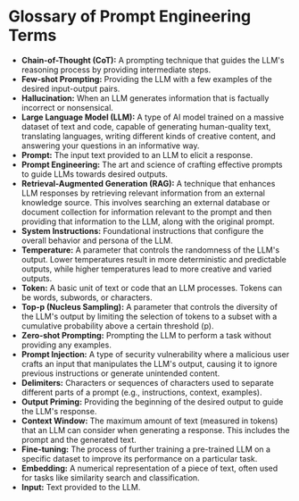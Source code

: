 # Glossary of Prompt Engineering Terms

*   **Chain-of-Thought (CoT):** A prompting technique that guides the LLM's reasoning process by providing intermediate steps.
*   **Few-shot Prompting:** Providing the LLM with a few examples of the desired input-output pairs.
*   **Hallucination:**  When an LLM generates information that is factually incorrect or nonsensical.
*   **Large Language Model (LLM):** A type of AI model trained on a massive dataset of text and code, capable of generating human-quality text, translating languages, writing different kinds of creative content, and answering your questions in an informative way.
*   **Prompt:** The input text provided to an LLM to elicit a response.
*   **Prompt Engineering:** The art and science of crafting effective prompts to guide LLMs towards desired outputs.
*   **Retrieval-Augmented Generation (RAG):** A technique that enhances LLM responses by retrieving relevant information from an external knowledge source.  This involves searching an external database or document collection for information relevant to the prompt and then providing that information to the LLM, along with the original prompt.
*   **System Instructions:** Foundational instructions that configure the overall behavior and persona of the LLM.
*   **Temperature:** A parameter that controls the randomness of the LLM's output.  Lower temperatures result in more deterministic and predictable outputs, while higher temperatures lead to more creative and varied outputs.
*   **Token:** A basic unit of text or code that an LLM processes.  Tokens can be words, subwords, or characters.
*   **Top-p (Nucleus Sampling):** A parameter that controls the diversity of the LLM's output by limiting the selection of tokens to a subset with a cumulative probability above a certain threshold (p).
*   **Zero-shot Prompting:** Prompting the LLM to perform a task without providing any examples.
*   **Prompt Injection:** A type of security vulnerability where a malicious user crafts an input that manipulates the LLM's output, causing it to ignore previous instructions or generate unintended content.
*   **Delimiters:** Characters or sequences of characters used to separate different parts of a prompt (e.g., instructions, context, examples).
*   **Output Priming:** Providing the beginning of the desired output to guide the LLM's response.
*   **Context Window:** The maximum amount of text (measured in tokens) that an LLM can consider when generating a response.  This includes the prompt and the generated text.
*   **Fine-tuning:**  The process of further training a pre-trained LLM on a specific dataset to improve its performance on a particular task.
*   **Embedding:** A numerical representation of a piece of text, often used for tasks like similarity search and classification.
*   **Input:** Text provided to the LLM.
